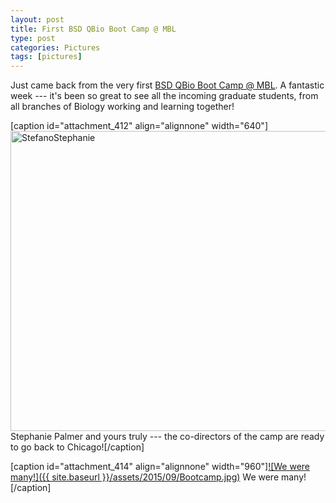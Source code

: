 ```yaml
---
layout: post
title: First BSD QBio Boot Camp @ MBL
type: post
categories: Pictures
tags: [pictures]
---
```


<p>Just came back from the very first <a href="http://stefanoallesina.github.io/BSD-QBio/">BSD QBio Boot Camp @ MBL</a>. A fantastic week --- it's been so great to see all the incoming graduate students, from all branches of Biology working and learning together!</p>
<p>[caption id="attachment_412" align="alignnone" width="640"]<a href="http://allesinalab.uchicago.edu/wp-content/uploads/2015/09/StefanoStephanie.jpg"><img class="wp-image-412 size-full" src="{{ site.baseurl }}/assets/2015/09/StefanoStephanie.jpg" alt="StefanoStephanie" width="640" height="480" /></a> Stephanie Palmer and yours truly ---
the co-directors of the camp are ready to go back to Chicago![/caption]

[caption id="attachment\_414" align="alignnone" width="960"][![We were many!]({{ site.baseurl }}/assets/2015/09/Bootcamp.jpg)](http://allesinalab.uchicago.edu/wp-content/uploads/2015/09/Bootcamp.jpg) We were many![/caption]

&nbsp;

